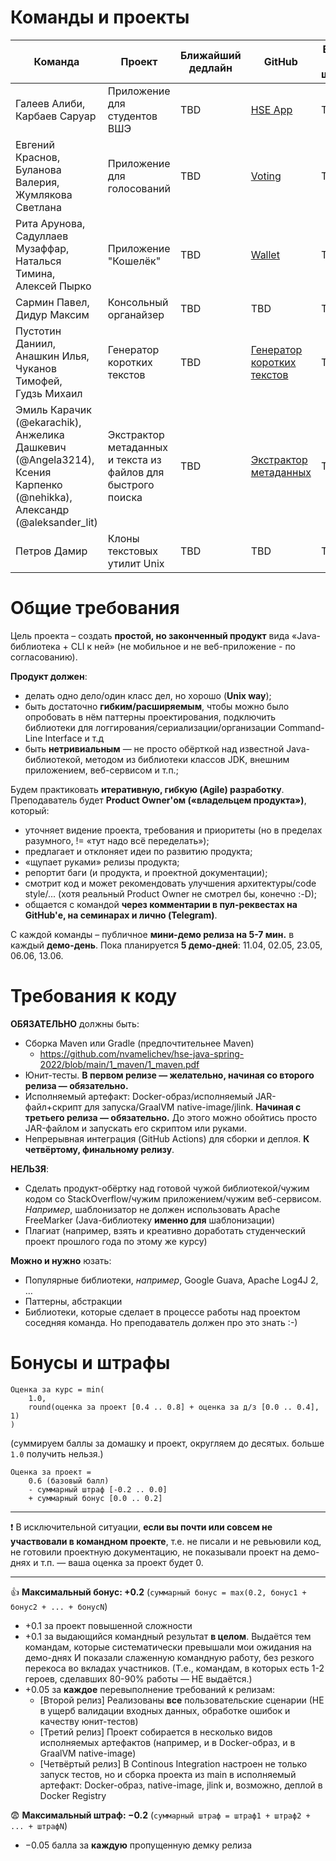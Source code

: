Команды и проекты
=================

| Команда | Проект | Ближайший дедлайн | GitHub | Бонусы и штрафы | Оценка за проект |
| ------- | ------ | ----------------- | ------ | --------------- | ---------------- |
| Галеев Алиби, <br> Карбаев Саруар | Приложение для студентов ВШЭ | TBD | [HSE App](https://github.com/alad1nks/hseJavaCourseProject) | TBD | TBD |
| Евгений Краснов, <br> Буланова Валерия, <br> Жумлякова Светлана | Приложение для голосований | TBD | [Voting](https://github.com/LanaShhh/Voting) | TBD | TBD |
| Рита Арунова, <br> Садуллаев Музаффар, <br> Наталься Тимина, <br> Алексей Пырко | Приложение "Кошелёк" | TBD | [Wallet](https://github.com/MargaritaArunova/wallet) | TBD | TBD |
| Сармин Павел, <br> Дидур Максим | Консольный органайзер | TBD | TBD | TBD | TBD |
| Пустотин Даниил, <br> Анашкин Илья, <br> Чуканов Тимофей, <br>  Гудзь Михаил | Генератор коротких текстов | TBD | [Генератор коротких текстов](https://github.com/heartsker/Java-NLG) | TBD | TBD |
| Эмиль Карачик (@ekarachik), <br> Анжелика Дашкевич (@Angela3214), <br> Ксения Карпенко (@nehikka), <br> Александр (@aleksander_lit) | Экстрактор метаданных и текста из файлов для быстрого поиска | TBD | [Экстрактор метаданных](https://github.com/xen234/project-metadata-extractor) | TBD | TBD |
|Петров Дамир | Клоны текстовых утилит Unix | TBD | TBD | TBD | TBD |


Общие требования
================
Цель проекта – создать **простой, но законченный продукт** вида «Java-библиотека + CLI к ней» (не мобильное и не веб-приложение - по согласованию).

**Продукт должен**:
  * делать одно дело/один класс дел, но хорошо (**Unix way**);
  * быть достаточно **гибким/расширяемым**, чтобы можно было опробовать в нём паттерны проектирования, подключить библиотеки для логгирования/сериализации/организации Command-Line Interface и т.д
  * быть **нетривиальным** — не просто обёрткой над известной Java-библиотекой, методом из библиотеки классов JDK, внешним приложением, веб-сервисом и т.п.;

Будем практиковать **итеративную, гибкую (Agile) разработку**. Преподаватель будет **Product Owner'ом («владельцем продукта»)**, который:
* уточняет видение проекта, требования и приоритеты (но в пределах разумного, != «тут надо всё переделать»);
* предлагает и отклоняет идеи по развитию продукта;
* «щупает руками» релизы продукта;
* репортит баги (и продукта, и проектной документации);
* смотрит код и может рекомендовать улучшения архитектуры/code style/... (хотя реальный Product Owner не смотрел бы, конечно :-D);
* общается с командой **через комментарии в пул-реквестах на GitHub'е, на семинарах и лично (Telegram)**.

С каждой команды – публичное **мини-демо релиза на 5-7 мин.** в каждый **демо-день**. Пока планируется **5 демо-дней**: 11.04, 02.05, 23.05, 06.06, 13.06.

Требования к коду
=================

**ОБЯЗАТЕЛЬНО** должны быть:
  * Сборка Maven или Gradle (предпочтительнее Maven)
    * https://github.com/nvamelichev/hse-java-spring-2022/blob/main/1_maven/1_maven.pdf
  * Юнит-тесты. **В первом релизе &mdash; желательно, начиная со второго релиза &mdash; обязательно.**
  * Исполняемый артефакт: Docker-образ/исполняемый JAR-файл+скрипт для запуска/GraalVM native-image/jlink. **Начиная с третьего релиза &mdash; обязательно.** До этого можно обойтись просто JAR-файлом и запускать его скриптом или руками.
  * Непрерывная интеграция (GitHub Actions) для сборки и деплоя. **К четвёртому, финальному релизу**.

**НЕЛЬЗЯ**:
  * Сделать продукт-обёртку над готовой чужой библиотекой/чужим кодом со StackOverflow/чужим приложением/чужим веб-сервисом. *Например*, шаблонизатор не должен использовать Apache FreeMarker (Java-библиотеку **именно для** шаблонизации)
  * Плагиат (например, взять и креативно доработать студенческий проект прошлого года по этому же курсу)

**Можно и нужно** юзать:
  * Популярные библиотеки, *например*, Google Guava, Apache Log4J 2, &hellip;
  * Паттерны, абстракции
  * Библиотеки, которые сделает в процессе работы над проектом соседняя команда. Но преподаватель должен про это знать :-)

Бонусы и штрафы
===============
```
Оценка за курс = min(
    1.0, 
    round(оценка за проект [0.4 .. 0.8] + оценка за д/з [0.0 .. 0.4], 1)
)
```  
(суммируем баллы за домашку и проект, округляем до десятых. больше `1.0` получить нельзя.)
  
```
Оценка за проект = 
    0.6 (базовый балл)
    - суммарный штраф [-0.2 .. 0.0]
    + суммарный бонус [0.0 .. 0.2]
```
  
---
  
❗ В исключительной ситуации, **если вы почти или совсем не участвовали в командном проекте**, т.е. не писали и не ревьювили код, не готовили проектную документацию, не показывали проект на демо-днях и т.п. &mdash; ваша оценка за проект будет 0.
  
---

👍 **Максимальный бонус: +0.2** (`суммарный бонус = max(0.2, бонус1 + бонус2 + ... + бонусN`)
* +0.1 за проект повышенной сложности
* +0.1 за выдающийся командный результат **в целом**. Выдаётся тем командам, которые систематически превышали мои ожидания на демо-днях И показали слаженную командную работу, без резкого перекоса во вкладах участников. (Т.е., командам, в которых есть 1-2 героев, сделавших 80-90% работы &mdash; НЕ выдаётся.) 
* +0.05 за **каждое** перевыполнение требований к релизам:
  * [Второй релиз] Реализованы **все** пользовательские сценарии (НЕ в ущерб валидации входных данных, обработке ошибок и качеству юнит-тестов)
  * [Третий релиз] Проект собирается в несколько видов исполняемых артефактов (например, и в Docker-образ, и в GraalVM native-image)
  * [Четвёртый релиз] В Continous Integration настроен не только запуск тестов, но и сборка проекта из main в исполняемый артефакт: Docker-образ, native-image, jlink и, возможно, деплой в Docker Registry

😨 **Максимальный штраф: &minus;0.2** (`суммарный штраф = штраф1 + штраф2 + ... + штрафN`)
* &minus;0.05 балла за **каждую** пропущенную демку релиза